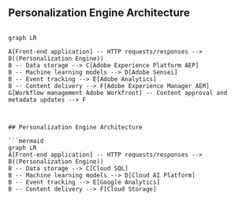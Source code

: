## Personalization Engine Architecture

```mermaid

graph LR

A[Front-end application] -- HTTP requests/responses --> B((Personalization Engine))
B -- Data storage --> C[Adobe Experience Platform AEP]
B -- Machine learning models --> D[Adobe Sensei]
B -- Event tracking --> E[Adobe Analytics]
B -- Content delivery --> F[Adobe Experience Manager AEM]
G[Workflow management Adobe Workfront] -- Content approval and metadata updates --> F



## Personalization Engine Architecture

```mermaid
graph LR
A[Front-end application] -- HTTP requests/responses --> B((Personalization Engine))
B -- Data storage --> C[Cloud SQL]
B -- Machine learning models --> D[Cloud AI Platform]
B -- Event tracking --> E[Google Analytics]
B -- Content delivery --> F[Cloud Storage]
